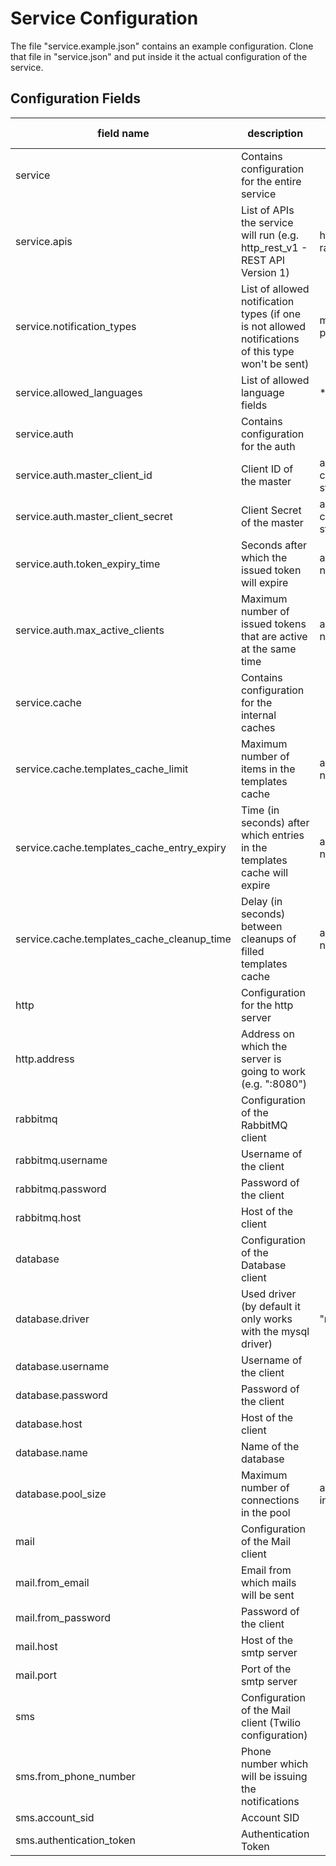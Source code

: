 # Service Configuration

The file "service.example.json" contains an example configuration. Clone that file in "service.json" and put inside it the actual configuration of the service.

## Configuration Fields

| field name | description | allowed values |
|------------|-------------|----------------|
| service | Contains configuration for the entire service |
| service.apis | List of APIs the service will run (e.g. http_rest_v1 - REST API Version 1) | http_rest_v1; rabbitmq_v1
| service.notification_types | List of allowed notification types (if one is not allowed notifications of this type won't be sent) | mail; sms; push
| service.allowed_languages | List of allowed language fields | *
| service.auth | Contains configuration for the auth
| service.auth.master_client_id | Client ID of the master | any 16 character string
| service.auth.master_client_secret | Client Secret of the master | any 128 character string
| service.auth.token_expiry_time | Seconds after which the issued token will expire | any positive number
| service.auth.max_active_clients | Maximum number of issued tokens that are active at the same time | any positive number
| service.cache | Contains configuration for the internal caches
| service.cache.templates_cache_limit | Maximum number of items in the templates cache | any positive number
| service.cache.templates_cache_entry_expiry | Time (in seconds) after which entries in the templates cache will expire | any positive number
| service.cache.templates_cache_cleanup_time | Delay (in seconds) between cleanups of filled templates cache | any positive number
| http | Configuration for the http server
| http.address | Address on which the server is going to work (e.g. ":8080")
| rabbitmq | Configuration of the RabbitMQ client
| rabbitmq.username | Username of the client
| rabbitmq.password | Password of the client
| rabbitmq.host | Host of the client
| database | Configuration of the Database client
| database.driver | Used driver (by default it only works with the mysql driver) | "mysql"
| database.username | Username of the client
| database.password | Password of the client
| database.host | Host of the client
| database.name | Name of the database
| database.pool_size | Maximum number of connections in the pool | any positive integer
| mail | Configuration of the Mail client
| mail.from_email | Email from which mails will be sent
| mail.from_password | Password of the client
| mail.host | Host of the smtp server
| mail.port | Port of the smtp server
| sms | Configuration of the Mail client (Twilio configuration)
| sms.from_phone_number | Phone number which will be issuing the notifications
| sms.account_sid | Account SID
| sms.authentication_token | Authentication Token